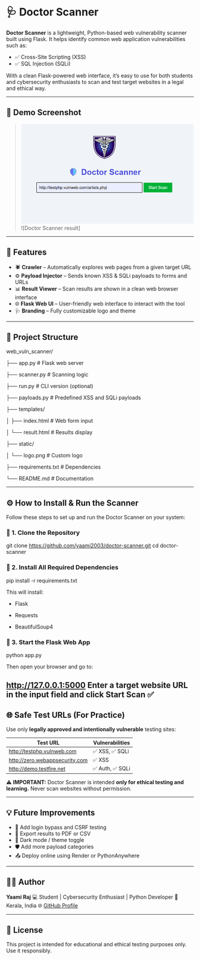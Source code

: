 # 🩺 Doctor Scanner

**Doctor Scanner** is a lightweight, Python-based web vulnerability scanner built using Flask.
It helps identify common web application vulnerabilities such as:

- ✅ Cross-Site Scripting (XSS)
- ✅ SQL Injection (SQLi)

With a clean Flask-powered web interface, it’s easy to use for both students and cybersecurity enthusiasts to scan and test target websites in a legal and ethical way.

---

## 🚀 Demo Screenshot

> ![Doctor Scanner UI](https://github.com/Yaami2003/Doctor-Scanner/blob/77396783066437f45737466f67dc03e08c6a7f50/docscanf.png)
> ![Doctor Scanner result]

---

## 🔧 Features

- 🕷️ **Crawler** – Automatically explores web pages from a given target URL
- ⚙️ **Payload Injector** – Sends known XSS & SQLi payloads to forms and URLs
- 📊 **Result Viewer** – Scan results are shown in a clean web browser interface
- 🌐 **Flask Web UI** – User-friendly web interface to interact with the tool
- 🩺 **Branding** – Fully customizable logo and theme

---

## 📁 Project Structure
web_vuln_scanner/

├── app.py                  # Flask web server

├── scanner.py              # Scanning logic

├── run.py                  # CLI version (optional)

├── payloads.py             # Predefined XSS and SQLi payloads

├── templates/

│   ├── index.html          # Web form input

│   └── result.html         # Results display

├── static/

│   └── logo.png            # Custom logo

├── requirements.txt        # Dependencies

└── README.md               # Documentation

---

## ⚙️ How to Install & Run the Scanner

Follow these steps to set up and run the Doctor Scanner on your system:

### 🔹 1. Clone the Repository

git clone https://github.com/yaami2003/doctor-scanner.git
cd doctor-scanner

### 🔹 2. Install All Required Dependencies

pip install -r requirements.txt

This will install:

- Flask

- Requests

- BeautifulSoup4


### 🔹 3. Start the Flask Web App

python app.py

Then open your browser and go to:

http://127.0.0.1:5000
Enter a target website URL in the input field and click Start Scan ✅
---

## 🌐 Safe Test URLs (For Practice)

Use only **legally approved and intentionally vulnerable** testing sites:

| Test URL | Vulnerabilities |
|----------------------------------|------------------------|
| http://testphp.vulnweb.com | ✅ XSS, ✅ SQLi |
| http://zero.webappsecurity.com | ✅ XSS |
| http://demo.testfire.net | ✅ Auth, ✅ SQLi |

⚠️ **IMPORTANT:**
Doctor Scanner is intended **only for ethical testing and learning.**
Never scan websites without permission.

---

## 💡 Future Improvements

- 🔐 Add login bypass and CSRF testing
- 📝 Export results to PDF or CSV
- 🎨 Dark mode / theme toggle
- 🛡️ Add more payload categories
- 📤 Deploy online using Render or PythonAnywhere

---

## 👩‍💻 Author

**Yaami Raj**
💻 Student | Cybersecurity Enthusiast | Python Developer
📍 Kerala, India
🌐 [GitHub Profile](https://github.com/yaami2003)

---

## 🧾 License

This project is intended for educational and ethical testing purposes only.
Use it responsibly.





